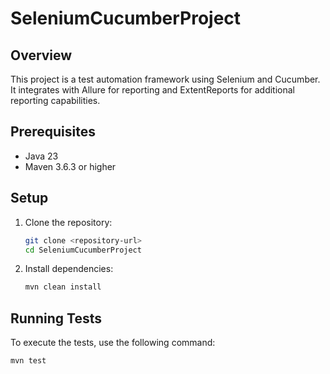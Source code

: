  # SeleniumCucumberProject
 
 ## Overview
 This project is a test automation framework using Selenium and Cucumber. It integrates with Allure for reporting and ExtentReports for additional reporting capabilities.
 
 ## Prerequisites
 - Java 23
 - Maven 3.6.3 or higher
 
 ## Setup
 1. Clone the repository:
     ```sh
     git clone <repository-url>
     cd SeleniumCucumberProject
     ```
 
 2. Install dependencies:
     ```sh
     mvn clean install
     ```
 
 ## Running Tests
 To execute the tests, use the following command:
 ```sh
 mvn test
